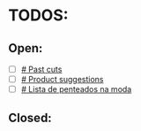 # TODOS:

## Open:
- [ ] [# Past cuts](./todos/todo2.md)
- [ ] [# Product suggestions](./todos/ProductSuggestions.md)
- [ ] [# Lista de penteados na moda](./todos/todo1.md)

## Closed:
